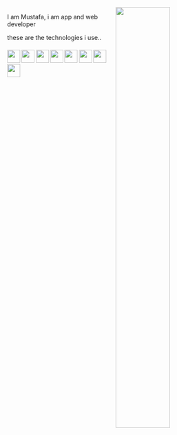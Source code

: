 <img width="50%" align="right" src="https://github-readme-stats.vercel.app/api/top-langs/?username=mustafawp&layout=compact&theme=dark&hide_border=true">

I am Mustafa, i am app and web developer

these are the technologies i use..
<div>
    <h5>
    <a href="https://csharp-lang.org" ><img width="30" height="30" src="https://raw.githubusercontent.com/danielcranney/profileme-dev/main/public/icons/skills/csharp-colored.svg"></a>
    <a href="https://www.python.org""><img width="30" height="30" src="https://raw.githubusercontent.com/danielcranney/profileme-dev/main/public/icons/skills/python-colored.svg"></a>
    <a href="https://dart.dev" ><img width="30" height="30" src="https://raw.githubusercontent.com/danielcranney/profileme-dev/main/public/icons/skills/dart-colored.svg"></a>
    <a href="https://flutter.dev" ><img width="30" height="30" src="https://raw.githubusercontent.com/danielcranney/profileme-dev/main/public/icons/skills/flutter-colored.svg"></a>
    <a href="https://kotlinlang.org" ><img width="30" height="30" src="https://raw.githubusercontent.com/danielcranney/profileme-dev/main/public/icons/skills/kotlin-colored.svg"></a>
        <a href="https://developer.mozilla.org/en-US/docs/Web/JavaScript" ><img width="30" height="30" src="https://raw.githubusercontent.com/danielcranney/profileme-dev/main/public/icons/skills/javascript-colored.svg"></a>
    <a href="https://react.dev" ><img width="30" height="30" src="https://raw.githubusercontent.com/danielcranney/profileme-dev/main/public/icons/skills/react-colored.svg"></a>
    <a href="https://www.java.com" ><img width="30" height="30" src="https://raw.githubusercontent.com/danielcranney/profileme-dev/main/public/icons/skills/java-colored.svg"></a></h5>
